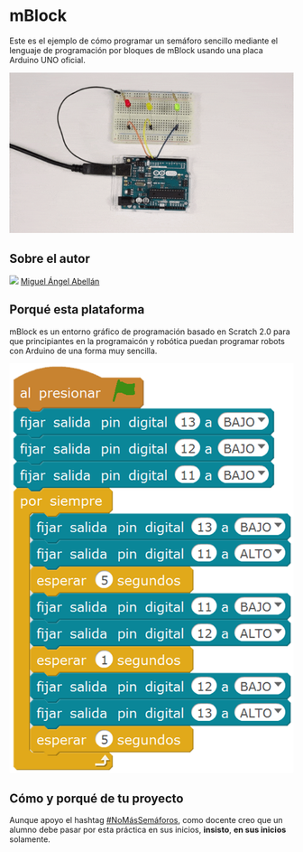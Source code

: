 # mBlock

Este es el ejemplo de cómo programar un semáforo sencillo mediante el lenguaje de programación por bloques de mBlock usando una placa Arduino UNO oficial.

![](img/practica.gif)


## Sobre el autor

![](https://avatars0.githubusercontent.com/u/12022187?s=20) [Miguel Ángel Abellán][1]


## Porqué esta plataforma

mBlock es un entorno gráfico de programación basado en Scratch 2.0 para que principiantes en la programaicón y robótica puedan programar robots con Arduino de una forma muy sencilla.

![](img/mblock.png)


## Cómo y porqué de tu proyecto

Aunque apoyo el hashtag [#NoMásSemáforos][1], como docente creo que un alumno debe pasar por esta práctica en sus inicios, **insisto**, **en sus inicios** solamente.


[1]: https://github.com/migueabellan
[2]: https://twitter.com/hashtag/nomassemaforos